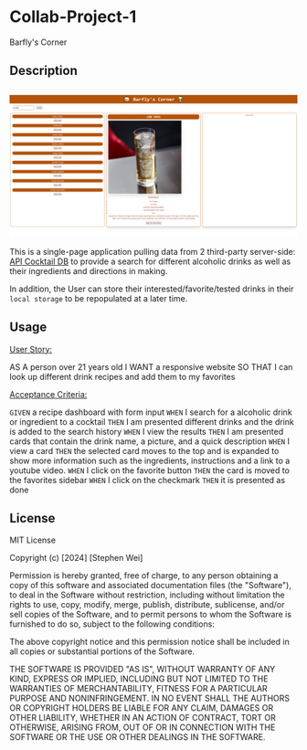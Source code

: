 # Collab-Project-1
Barfly's Corner


## Description
##
![Screenshot](assets/images/screenshot01.png)

This is a single-page application pulling data from 2 third-party server-side: [API Cocktail DB](https://rapidapi.com/thecocktaildb/api/the-cocktail-db) to provide a search for different alcoholic drinks as well as their ingredients and directions in making. 

In addition, the User can store their interested/favorite/tested drinks in their `local storage` to be repopulated at a later time.


## Usage
<u>User Story: </u>

AS A person over 21 years old
I WANT a responsive website
SO THAT I can look up different drink recipes and add them to my favorites

<u>Acceptance Criteria:</u>

`GIVEN` a recipe dashboard with form input
`WHEN` I search for a alcoholic drink or ingredient to a cocktail
`THEN` I am presented different drinks and the drink is added to the search history
`WHEN` I view the results
`THEN` I am presented cards that contain the drink name, a picture, and a quick description 
`WHEN` I view a card
`THEN` the selected card moves to the top and is expanded to show more information such as the ingredients, instructions and a link to a youtube video. 
`WHEN` I click on the favorite button 
`THEN` the card is moved to the favorites sidebar
`WHEN` I click on the checkmark
`THEN` it is presented as done 




## License

MIT License

Copyright (c) [2024] [Stephen Wei]

Permission is hereby granted, free of charge, to any person obtaining a copy
of this software and associated documentation files (the "Software"), to deal
in the Software without restriction, including without limitation the rights
to use, copy, modify, merge, publish, distribute, sublicense, and/or sell
copies of the Software, and to permit persons to whom the Software is
furnished to do so, subject to the following conditions:

The above copyright notice and this permission notice shall be included in all
copies or substantial portions of the Software.

THE SOFTWARE IS PROVIDED "AS IS", WITHOUT WARRANTY OF ANY KIND, EXPRESS OR
IMPLIED, INCLUDING BUT NOT LIMITED TO THE WARRANTIES OF MERCHANTABILITY,
FITNESS FOR A PARTICULAR PURPOSE AND NONINFRINGEMENT. IN NO EVENT SHALL THE
AUTHORS OR COPYRIGHT HOLDERS BE LIABLE FOR ANY CLAIM, DAMAGES OR OTHER
LIABILITY, WHETHER IN AN ACTION OF CONTRACT, TORT OR OTHERWISE, ARISING FROM,
OUT OF OR IN CONNECTION WITH THE SOFTWARE OR THE USE OR OTHER DEALINGS IN THE
SOFTWARE.
